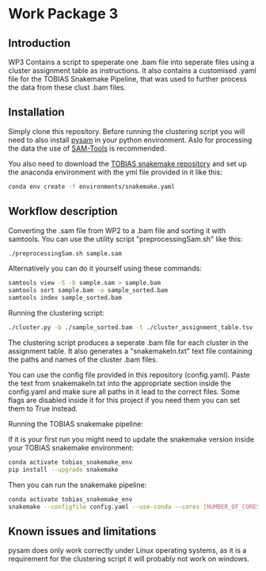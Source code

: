 Work Package 3
=======================================

Introduction 
------------

WP3 Contains a script to speperate one .bam file into seperate files using a cluster assignment table as instructions. It also contains a customised .yaml file for the TOBIAS Snakemake Pipeline, that was used to further process the data from these clust .bam files.

Installation
------------
Simply clone this repository. Before running the clustering script you will need to also install [pysam](https://pypi.org/project/pysam/) in your python environment. Aslo for processing the data the use of [SAM-Tools](https://www.htslib.org/download/) is recommended.

You also need to download the [TOBIAS snakemake repository](https://github.molgen.mpg.de/loosolab/TOBIAS_snakemake) and set up the anaconda environment with the yml file provided in it like this:

```bash
conda env create -f environments/snakemake.yaml
```

Workflow description
--------------------

Converting the .sam file from WP2 to a .bam file and sorting it with samtools. You can use the utility script "preprocessingSam.sh" like this:
```bash
./preprocessingSam.sh sample.sam
```

Alternatively you can do it yourself using these commands:
```bash
samtools view -S -b sample.sam > sample.bam
samtools sort sample.bam -o sample_sorted.bam
samtools index sample_sorted.bam
```

Running the clustering script:
```bash
./cluster.py -b ./sample_sorted.bam -t ./cluster_assignment_table.tsv -o ./clusterBams/
```

The clustering script produces a seperate .bam file for each cluster in the assignment table. It also generates a "snakemakeIn.txt" text file containing the paths and names of the cluster .bam files.

You can use the config file provided in this repository (config.yaml).
Paste the text from snakemakeIn.txt into the appropriate section inside the config.yaml and make sure all paths in it lead to the correct files.
Some flags are disabled inside it for this project if you need them you can set them to True instead.

Running the TOBIAS snakemake pipeline:

If it is your first run you might need to update the snakemake version inside your TOBIAS snakemake environment:
```bash
conda activate tobias_snakemake_env
pip install --upgrade snakemake
```
Then you can run the snakemake pipeline:
```bash
conda activate tobias_snakemake_env
snakemake --configfile config.yaml --use-conda --cores [NUMBER_OF_CORES] --conda-prefix /tmp --keep-going
```

Known issues and limitations
----------------------------
pysam does only work correctly under Linux operating systems, as it is a requirement for the clustering script it will probably not work on windows.
